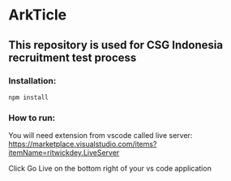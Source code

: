 # ArkTicle
## This repository is used for CSG Indonesia recruitment test process

### Installation:
```
npm install
```
### How to run:

You will need extension from vscode called live server: 
https://marketplace.visualstudio.com/items?itemName=ritwickdey.LiveServer

Click Go Live on the bottom right of your vs code application
